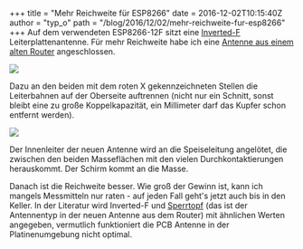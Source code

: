 +++
title = "Mehr Reichweite für ESP8266"
date = 2016-12-02T10:15:40Z
author = "typ_o"
path = "/blog/2016/12/02/mehr-reichweite-fur-esp8266"
+++
Auf dem verwendeten ESP8266-12F sitzt eine
[Inverted-F](http://www.antenna-theory.com/antennas/aperture/ifa.php)
Leiterplattenantenne. Für mehr Reichweite habe ich eine [Antenne aus
einem alten Router](https://flipdot.org/blog/uploads/antenne.JPG)
angeschlossen.  
  
[![](https://flipdot.org/blog/uploads/modification.serendipityThumb.jpg)](https://flipdot.org/blog/uploads/modification.jpg)  
  
Dazu an den beiden mit dem roten X gekennzeichneten Stellen die
Leiterbahnen auf der Oberseite auftrennen (nicht nur ein Schnitt, sonst
bleibt eine zu große Koppelkapazität, ein Millimeter darf das Kupfer
schon entfernt werden).  
  
[![](https://flipdot.org/blog/uploads/anloet.serendipityThumb.JPG)](https://flipdot.org/blog/uploads/anloet.JPG)  
  
Der Innenleiter der neuen Antenne wird an die Speiseleitung angelötet,
die zwischen den beiden Masseflächen mit den vielen Durchkontaktierungen
herauskommt. Der Schirm kommt an die Masse.  
  
Danach ist die Reichweite besser. Wie groß der Gewinn ist, kann ich
mangels Messmitteln nur raten - auf jeden Fall geht's jetzt auch bis in
den Keller. In der Literatur wird Inverted-F und
[Sperrtopf](http://www.dl2bcm.de/down/Koaxant.pdf) (das ist der
Antennentyp in der neuen Antenne aus dem Router) mit ähnlichen Werten
angegeben, vermutlich funktioniert die PCB Antenne in der
Platinenumgebung nicht optimal.
